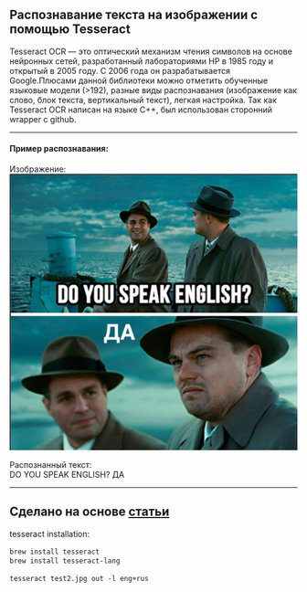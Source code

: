 ## Распознавание текста на изображении с помощью Tesseract

Tesseract OCR — это оптический механизм чтения символов на основе нейронных сетей, разработанный лабораториями HP в 1985 году и открытый в 2005 году. С 2006 года он разрабатывается Google.Плюсами данной библиотеки можно отметить обученные языковые модели (>192), разные виды распознавания (изображение как слово, блок текста, вертикальный текст), легкая настройка. Так как Tesseract OCR написан на языке C++, был использован сторонний wrapper c github.

-----------
#### Пример распознавания:

Изображение:
![](src/test/resources/test2.jpg)

Распознанный текст:  
DO YOU SPEAK ENGLISH? ДА

-----------
Сделано на основе **[статьи](https://habr.com/ru/company/funcorp/blog/518340/)**
-----------
tesseract installation:
```
brew install tesseract
brew install tesseract-lang
```

```tesseract test2.jpg out -l eng+rus```